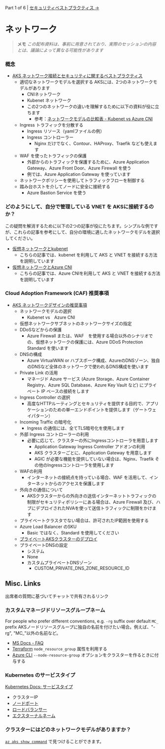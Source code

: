Part 1 of 6 | [セキュリティベストプラクティス &rarr;](./2-security-best-practices.md)

# ネットワーク

> **メモ**
> _この配布資料は、事前に用意されており、実際のセッションの内容とは、議論によって異なる可能性があります_

### 概念

- [AKS ネットワーク接続とセキュリティに関するベストプラクティス](https://learn.microsoft.com/ja-jp/azure/aks/operator-best-practices-network)
  - 適切なネットワークモデルを選択する
    AKSには、2つのネットワークモデルがあります
    - CNIネットワーク
    - Kubenet ネットワーク
    - この2つのネットワークの違いを理解するために以下の資料が役に立ちます
      - 参考：[ネットワークモデルの比較表 - Kubenet vs Azure CNI](https://learn.microsoft.com/ja-jp/azure/aks/concepts-network#compare-network-models)
  - Ingress トラフィックを分散する
    - Ingress リソース（yamlファイルの例）
    - Ingress コントローラー
      - Nginx だけでなく、Contour、HAProxy、Traefik なども使えます
  - WAF を使ったトラフィックの保護
    - 外部からのトラフィックを保護するために、Azure Application Gateway、Azure Front Door、Azure Firewall を使う
    - 例では、Azure Application Gateway を使っています
  - ネットワークポリシーを使用してトラフィックフローを制御する
  - 踏み台ホストを介してノードに安全に接続する
    - Azure Bastion Service を使う

### どのようにして、自分で管理している VNET を AKSに接続するのか？

この疑問を解消するために以下の2つの記事が役にたちます。シンプルな例ですが、これらの記事を参考にして、自分の環境に適したネットワークモデルを選択してください。

- [仮想ネットワークとkubenet](https://docs.microsoft.com/azure/aks/configure-kubenet)
  - こちらの記事では、kubenet を利用して AKS と VNET を接続する方法を説明しています
- [仮想ネットワークとAzure CNI](https://docs.microsoft.com/azure/aks/configure-azure-cni)
  - こちらの記事では、Azure CNIを利用して AKS と VNET を接続する方法を説明しています

### Cloud Adoption Framework (CAF) 推奨事項

- [AKS ネットワークデザインの推奨事項](https://docs.microsoft.com/azure/cloud-adoption-framework/scenarios/app-platform/aks/network-topology-and-connectivity#design-recommendations)
  - ネットワークモデルの選択
    - Kubenet vs　Azure CNI
  - 仮想ネットワークサブネットのネットワークサイズの指定
  - DDoSなどからの保護
    - Azure Firewall または、WAF　を使用する場合以外のシナリオでの、仮想ネットワークの保護には、Azure DDoS Protection Standard を使います
  - DNSの構成
    - Azure VirtualWAN or ハブスポーク構成、AzureのDNSゾーン、独自のDNSなど全体のネットワークで使われるDNS構成を使います
  - Private Link の活用
    - マネージド Azure サービス (Azure Storage、Azure Container Registry、Azure SQL Database、Azure Key Vault など) にプライベート IP ベースの接続をします
  - Ingress Controller の選択
    - 高度なHTTPルーティングとセキュリティを提供する目的で、アプリケーションのための単一エンドポイントを提供します（ゲートウェイパターン）
  - Incoming Traffic の暗号化
    - Ingress の通信には、全てTLS暗号化を使用します
  - 外部 Ingress コントローラーの利用
    - 必要に応じて、クラスターの外にIngressコントローラを用意します
      - Application Gateway Ingress Controller アドオンの利用
      - AKS クラスターごとに、Application Gateway を用意します
      - AGIC が必要な機能を提供していない場合は、Nginx、Traefik その他のIngressコントローラを使用します
  - WAFの利用
    - インターネットの接続点を持っている場合、WAF を活用して、インターネットからのアクセスを保護します
  - 外向きの通信について
    - AKSクラスターからの外向きの送信インターネットトラフィックの制限がセキュリティポリシーにある場合は、Azure Firewall 及び、ハブにデプロイされたNVAを使って送信トラフィックに制限をかけます
  - プライベートクラスタでない場合は、許可されたIP範囲を使用する
  - Azure Load Balancer のSKU
    - Basic ではなく、Standard を使用してください
  - [プライベートAKSクラスターのデプロイ](https://learn.microsoft.com/ja-jp/azure/aks/private-clusters)
  - プライベートDNSの設定
    - システム
    - None
    - カスタムプライベートDNSゾーン
      - CUSTOM_PRIVATE_DNS_ZONE_RESOURCE_ID

## Misc. Links

出席者の質問に基づいてチャットで共有されるリンク

### カスタムマネージドリソースグループネーム

For people who prefer different conventions, e.g. `-rg` suffix over default `MC_` prefix
AKSノードリソースグループに独自の名前を付けたい場合。例えば、"-rg", "MC_"以外の名前など。

- [MS Docs - FAQ](https://docs.microsoft.com/azure/aks/faq#can-i-provide-my-own-name-for-the-aks-node-resource-group)
- [Terraform](https://registry.terraform.io/providers/hashicorp/azurerm/latest/docs/resources/kubernetes_cluster#node_resource_group)  `node_resource_group` 属性を利用する
- [Azure CLI](https://docs.microsoft.com/cli/azure/aks?view=azure-cli-latest#az-aks-create)  `--node-resource-group` オプションをクラスターを作るときに付与する

### Kubernetes のサービスタイプ

[Kubernetes Docs: サービスタイプ](https://kubernetes.io/docs/concepts/services-networking/service/#publishing-services-service-types)

- クラスターIP
- [ノードポート](https://kubernetes.io/docs/concepts/services-networking/service/#type-nodeport)
- [ロードバランサー](https://kubernetes.io/docs/concepts/services-networking/service/#loadbalancer)
- [エクスターナルネーム](https://kubernetes.io/docs/concepts/services-networking/service/#externalname)

### クラスターにはどのネットワークモデルがありますか？

[`az aks show command`](https://docs.microsoft.com/en-us/cli/azure/aks?view=azure-cli-latest#az-aks-show) で見つけることができます。
